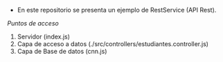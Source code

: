 - En este repositorio se presenta un ejemplo de RestService (API Rest).

*Puntos de acceso*
1. Servidor (index.js)
2. Capa de acceso a datos (./src/controllers/estudiantes.controller.js)
3. Capa de Base de datos (cnn.js)

